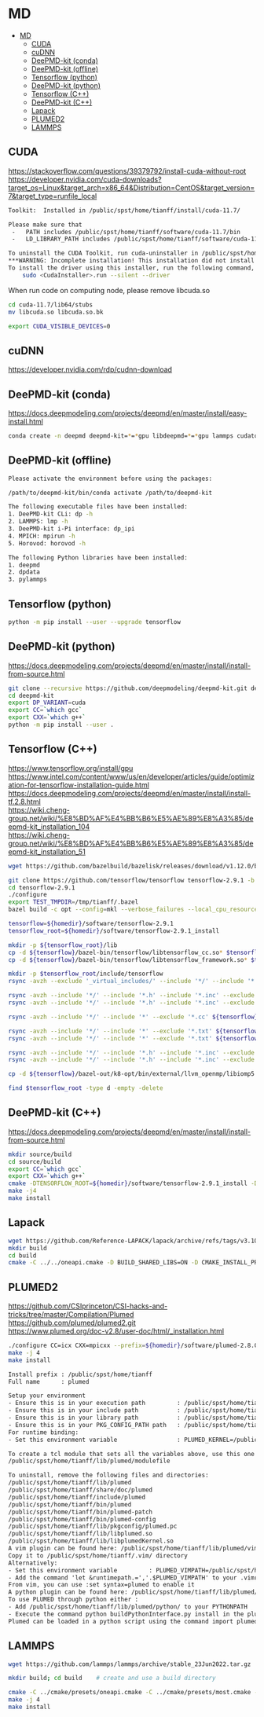 # MD

<!-- @import "[TOC]" {cmd="toc" depthFrom=1 depthTo=6 orderedList=false} -->

<!-- code_chunk_output -->

- [MD](#md)
  - [CUDA](#cuda)
  - [cuDNN](#cudnn)
  - [DeePMD-kit (conda)](#deepmd-kit-conda)
  - [DeePMD-kit (offline)](#deepmd-kit-offline)
  - [Tensorflow (python)](#tensorflow-python)
  - [DeePMD-kit (python)](#deepmd-kit-python)
  - [Tensorflow (C++)](#tensorflow-c)
  - [DeePMD-kit (C++)](#deepmd-kit-c)
  - [Lapack](#lapack)
  - [PLUMED2](#plumed2)
  - [LAMMPS](#lammps)

<!-- /code_chunk_output -->

## CUDA

<https://stackoverflow.com/questions/39379792/install-cuda-without-root>  
<https://developer.nvidia.com/cuda-downloads?target_os=Linux&target_arch=x86_64&Distribution=CentOS&target_version=7&target_type=runfile_local>

```sh
Toolkit:  Installed in /public/spst/home/tianff/install/cuda-11.7/

Please make sure that
 -   PATH includes /public/spst/home/tianff/software/cuda-11.7/bin
 -   LD_LIBRARY_PATH includes /public/spst/home/tianff/software/cuda-11.7/lib64, or, add /public/spst/home/tianff/software/cuda-11.7/lib64 to /etc/ld.so.conf and run ldconfig as root

To uninstall the CUDA Toolkit, run cuda-uninstaller in /public/spst/home/tianff/software/cuda-11.7/bin
***WARNING: Incomplete installation! This installation did not install the CUDA Driver. A driver of version at least 515.00 is required for CUDA 11.7 functionality to work.
To install the driver using this installer, run the following command, replacing <CudaInstaller> with the name of this run file:
    sudo <CudaInstaller>.run --silent --driver
```

When run code on computing node, please remove libcuda.so

```sh
cd cuda-11.7/lib64/stubs
mv libcuda.so libcuda.so.bk

export CUDA_VISIBLE_DEVICES=0
```

## cuDNN

<https://developer.nvidia.com/rdp/cudnn-download>

## DeePMD-kit (conda)

<https://docs.deepmodeling.com/projects/deepmd/en/master/install/easy-install.html>

```sh
conda create -n deepmd deepmd-kit=*=*gpu libdeepmd=*=*gpu lammps cudatoolkit=11.6 horovod -c https://conda.deepmodeling.com
```

## DeePMD-kit (offline)

```sh
Please activate the environment before using the packages:

/path/to/deepmd-kit/bin/conda activate /path/to/deepmd-kit

The following executable files have been installed:
1. DeePMD-kit CLi: dp -h
2. LAMMPS: lmp -h
3. DeePMD-kit i-Pi interface: dp_ipi
4. MPICH: mpirun -h
5. Horovod: horovod -h

The following Python libraries have been installed:
1. deepmd
2. dpdata
3. pylammps
```

## Tensorflow (python)

```sh
python -m pip install --user --upgrade tensorflow
```

## DeePMD-kit (python)

<https://docs.deepmodeling.com/projects/deepmd/en/master/install/install-from-source.html>

```sh
git clone --recursive https://github.com/deepmodeling/deepmd-kit.git deepmd-kit
cd deepmd-kit
export DP_VARIANT=cuda
export CC=`which gcc`
export CXX=`which g++`
python -m pip install --user .
```

## Tensorflow (C++)

<https://www.tensorflow.org/install/gpu>  
<https://www.intel.com/content/www/us/en/developer/articles/guide/optimization-for-tensorflow-installation-guide.html>  
<https://docs.deepmodeling.com/projects/deepmd/en/master/install/install-tf.2.8.html>  
<https://wiki.cheng-group.net/wiki/%E8%BD%AF%E4%BB%B6%E5%AE%89%E8%A3%85/deepmd-kit_installation_104>  
<https://wiki.cheng-group.net/wiki/%E8%BD%AF%E4%BB%B6%E5%AE%89%E8%A3%85/deepmd-kit_installation_51>  

```sh
wget https://github.com/bazelbuild/bazelisk/releases/download/v1.12.0/bazelisk-linux-amd64 -O ${homedir}/.local/bin/bazel
```

```sh
git clone https://github.com/tensorflow/tensorflow tensorflow-2.9.1 -b v2.9.1 --depth=1
cd tensorflow-2.9.1
./configure
export TEST_TMPDIR=/tmp/tianff/.bazel
bazel build -c opt --config=mkl --verbose_failures --local_cpu_resources=HOST_CPUS*.5 --local_ram_resources=2048 //tensorflow:libtensorflow_cc.so
```

```sh
tensorflow=${homedir}/software/tensorflow-2.9.1
tensorflow_root=${homedir}/software/tensorflow-2.9.1_install

mkdir -p ${tensorflow_root}/lib
cp -d ${tensorflow}/bazel-bin/tensorflow/libtensorflow_cc.so* $tensorflow_root/lib/
cp -d ${tensorflow}/bazel-bin/tensorflow/libtensorflow_framework.so* $tensorflow_root/lib/

mkdir -p $tensorflow_root/include/tensorflow
rsync -avzh --exclude '_virtual_includes/' --include '*/' --include '*.h' --include '*.inc' --exclude '*' ${tensorflow}/bazel-bin/ $tensorflow_root/include/

rsync -avzh --include '*/' --include '*.h' --include '*.inc' --exclude '*' ${tensorflow}/tensorflow/cc $tensorflow_root/include/tensorflow/
rsync -avzh --include '*/' --include '*.h' --include '*.inc' --exclude '*' ${tensorflow}/tensorflow/core $tensorflow_root/include/tensorflow/

rsync -avzh --include '*/' --include '*' --exclude '*.cc' ${tensorflow}/third_party/ $tensorflow_root/include/third_party/

rsync -avzh --include '*/' --include '*' --exclude '*.txt' ${tensorflow}/bazel-tensorflow-2.9.1/external/eigen_archive/Eigen/ $tensorflow_root/include/Eigen/
rsync -avzh --include '*/' --include '*' --exclude '*.txt' ${tensorflow}/bazel-tensorflow-2.9.1/external/eigen_archive/unsupported/ $tensorflow_root/include/unsupported/

rsync -avzh --include '*/' --include '*.h' --include '*.inc' --exclude '*' ${tensorflow}/bazel-tensorflow-2.9.1/external/com_google_protobuf/src/google/ $tensorflow_root/include/google/
rsync -avzh --include '*/' --include '*.h' --include '*.inc' --exclude '*' ${tensorflow}/bazel-tensorflow-2.9.1/external/com_google_absl/absl/ $tensorflow_root/include/absl/

cp -d ${tensorflow}/bazel-out/k8-opt/bin/external/llvm_openmp/libiomp5.so $tensorflow_root/lib/

find $tensorflow_root -type d -empty -delete
```

## DeePMD-kit (C++)

<https://docs.deepmodeling.com/projects/deepmd/en/master/install/install-from-source.html>

```sh
mkdir source/build 
cd source/build
export CC=`which gcc`
export CXX=`which g++`
cmake -DTENSORFLOW_ROOT=${homedir}/software/tensorflow-2.9.1_install -DCMAKE_INSTALL_PREFIX=${homedir}/software/deepmd-kit-2.1.3_install -DUSE_CUDA_TOOLKIT=TRUE -DLAMMPS_SOURCE_ROOT=${homedir}/software/lammps-stable_23Jun2022 ..
make -j4
make install
```

## Lapack

```sh
wget https://github.com/Reference-LAPACK/lapack/archive/refs/tags/v3.10.1.tar.gz
mkdir build
cd build
cmake -C ../../oneapi.cmake -D BUILD_SHARED_LIBS=ON -D CMAKE_INSTALL_PREFIX=${homedir}/software/lapack-3.10.1_install ..
```

## PLUMED2

<https://github.com/CSIprinceton/CSI-hacks-and-tricks/tree/master/Compilation/Plumed>  
<https://github.com/plumed/plumed2.git>  
<https://www.plumed.org/doc-v2.8/user-doc/html/_installation.html>

```sh
./configure CC=icx CXX=mpicxx --prefix=${homedir}/software/plumed-2.8.0_install
make -j 4
make install
```

```txt
Install prefix : /public/spst/home/tianff
Full name      : plumed

Setup your environment
- Ensure this is in your execution path         : /public/spst/home/tianff/bin
- Ensure this is in your include path           : /public/spst/home/tianff/include
- Ensure this is in your library path           : /public/spst/home/tianff/lib
- Ensure this is in your PKG_CONFIG_PATH path   : /public/spst/home/tianff/lib/pkgconfig
For runtime binding:
- Set this environment variable                 : PLUMED_KERNEL=/public/spst/home/tianff/lib/libplumedKernel.so

To create a tcl module that sets all the variables above, use this one as a starting point:
/public/spst/home/tianff/lib/plumed/modulefile

To uninstall, remove the following files and directories:
/public/spst/home/tianff/lib/plumed
/public/spst/home/tianff/share/doc/plumed
/public/spst/home/tianff/include/plumed
/public/spst/home/tianff/bin/plumed
/public/spst/home/tianff/bin/plumed-patch
/public/spst/home/tianff/bin/plumed-config
/public/spst/home/tianff/lib/pkgconfig/plumed.pc
/public/spst/home/tianff/lib/libplumed.so
/public/spst/home/tianff/lib/libplumedKernel.so
A vim plugin can be found here: /public/spst/home/tianff/lib/plumed/vim/
Copy it to /public/spst/home/tianff/.vim/ directory
Alternatively:
- Set this environment variable         : PLUMED_VIMPATH=/public/spst/home/tianff/lib/plumed/vim
- Add the command 'let &runtimepath.=','.$PLUMED_VIMPATH' to your .vimrc file
From vim, you can use :set syntax=plumed to enable it
A python plugin can be found here: /public/spst/home/tianff/lib/plumed/python/
To use PLUMED through python either : 
- Add /public/spst/home/tianff/lib/plumed/python/ to your PYTHONPATH
- Execute the command python buildPythonInterface.py install in the plumed2/python directory
Plumed can be loaded in a python script using the command import plumed
```

## LAMMPS

```sh
wget https://github.com/lammps/lammps/archive/stable_23Jun2022.tar.gz

mkdir build; cd build    # create and use a build directory

cmake -C ../cmake/presets/oneapi.cmake -C ../cmake/presets/most.cmake -D PKG_MACHDYN=no -D FFT=MKL -D PKG_PLUMED=yes -D DOWNLOAD_PLUMED=no -D PLUMED_MODE=runtime -D BUILD_MPI=yes -D PKG_GPU=on -D GPU_API=cuda -D LAMMPS_INSTALL_RPATH=ON -D BUILD_SHARED_LIBS=yes -D CUDA_NVCC_FLAGS=-allow-unsupported-compiler -D CMAKE_INSTALL_PREFIX=${homedir}/software/lammps-stable_23Jun2022_install ../cmake
make -j 4
make install
```
